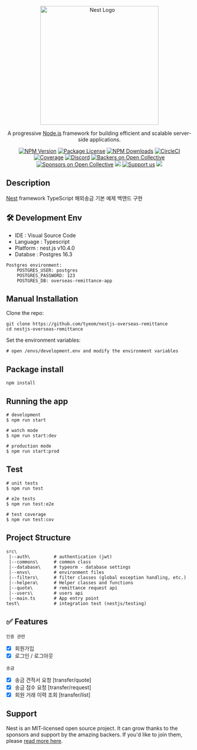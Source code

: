 <p align="center">
  <a href="http://nestjs.com/" target="blank"><img src="https://nestjs.com/img/logo_text.svg" width="320" alt="Nest Logo" /></a>
</p>

[circleci-image]: https://img.shields.io/circleci/build/github/nestjs/nest/master?token=abc123def456
[circleci-url]: https://circleci.com/gh/nestjs/nest

  <p align="center">A progressive <a href="http://nodejs.org" target="_blank">Node.js</a> framework for building efficient and scalable server-side applications.</p>
    <p align="center">
<a href="https://www.npmjs.com/~nestjscore" target="_blank"><img src="https://img.shields.io/npm/v/@nestjs/core.svg" alt="NPM Version" /></a>
<a href="https://www.npmjs.com/~nestjscore" target="_blank"><img src="https://img.shields.io/npm/l/@nestjs/core.svg" alt="Package License" /></a>
<a href="https://www.npmjs.com/~nestjscore" target="_blank"><img src="https://img.shields.io/npm/dm/@nestjs/common.svg" alt="NPM Downloads" /></a>
<a href="https://circleci.com/gh/nestjs/nest" target="_blank"><img src="https://img.shields.io/circleci/build/github/nestjs/nest/master" alt="CircleCI" /></a>
<a href="https://coveralls.io/github/nestjs/nest?branch=master" target="_blank"><img src="https://coveralls.io/repos/github/nestjs/nest/badge.svg?branch=master#9" alt="Coverage" /></a>
<a href="https://discord.gg/G7Qnnhy" target="_blank"><img src="https://img.shields.io/badge/discord-online-brightgreen.svg" alt="Discord"/></a>
<a href="https://opencollective.com/nest#backer" target="_blank"><img src="https://opencollective.com/nest/backers/badge.svg" alt="Backers on Open Collective" /></a>
<a href="https://opencollective.com/nest#sponsor" target="_blank"><img src="https://opencollective.com/nest/sponsors/badge.svg" alt="Sponsors on Open Collective" /></a>
  <a href="https://paypal.me/kamilmysliwiec" target="_blank"><img src="https://img.shields.io/badge/Donate-PayPal-ff3f59.svg"/></a>
    <a href="https://opencollective.com/nest#sponsor"  target="_blank"><img src="https://img.shields.io/badge/Support%20us-Open%20Collective-41B883.svg" alt="Support us"></a>
  <a href="https://twitter.com/nestframework" target="_blank"><img src="https://img.shields.io/twitter/follow/nestframework.svg?style=social&label=Follow"></a>
</p>
  <!--[![Backers on Open Collective](https://opencollective.com/nest/backers/badge.svg)](https://opencollective.com/nest#backer)
  [![Sponsors on Open Collective](https://opencollective.com/nest/sponsors/badge.svg)](https://opencollective.com/nest#sponsor)-->

## Description

[Nest](https://github.com/nestjs/nest) framework TypeScript 해외송금 기본 예제 백앤드 구현<br/>

🛠️ Development Env
-
- IDE : Visual Source Code
- Language : Typescript
- Platform : nest.js v10.4.0
- Databse : Postgres 16.3

```
Postgres environment:
    POSTGRES_USER: postgres
    POSTGRES_PASSWORD: 123
    POSTGRES_DB: overseas-remittance-app
```

Manual Installation
-

Clone the repo:
```
git clone https://github.com/tyeom/nestjs-overseas-remittance
cd nestjs-overseas-remittance
```

Set the environment variables:
```
# open /envs/development.env and modify the environment variables
```

Package install
-
```
npm install
```

Running the app
-
```
# development
$ npm run start

# watch mode
$ npm run start:dev

# production mode
$ npm run start:prod
```

Test
-
```
# unit tests
$ npm run test

# e2e tests
$ npm run test:e2e

# test coverage
$ npm run test:cov
```

Project Structure
-
```
src\
 |--auth\         # authentication (jwt)
 |--commons\      # common class
 |--database\     # typeorm - database settings
 |--envs\         # environment files
 |--filters\      # filter classes (global exception handling, etc.)
 |--helpera\      # Helper classes and functions
 |--quote\        # remittance request api
 |--users\        # users api
 |--main.ts       # App entry point
test\             # integration test (nestjs/testing)
```

✅ Features
-

``인증 관련``
- [x] 회원가입
- [x] 로그인 / 로그아웃

``송금``
- [x] 송금 견적서 요청 [transfer/quote]
- [x] 송금 접수 요청 [transfer/request]
- [x] 회원 거래 이력 조회 [transfer/list]

## Support
Nest is an MIT-licensed open source project. It can grow thanks to the sponsors and support by the amazing backers. If you'd like to join them, please [read more here](https://docs.nestjs.com/support).
